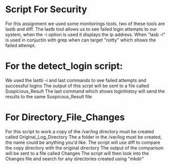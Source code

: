 # Script For Security

For this assignment we used some monitorings tools,  two of these tools are lastb and diff. The lastb tool allows us to see failed login attempts to our system, when the -i option is used it displays the ip address. When "lasb  -i" is used in conjuctin with grep when can target "notty" which shows the failed attempt.

# For the detect_login script:
We used the lastb -i and last commands  to see failed attempts and successful logins
The output of this scrpt will be sent to a file called Suspicious_Result 
The last command which shows loginhistoy will send the results to the same Suspicous_Result file

# For Directory_File_Changes
For this script to work a copy of the /var/log directory must be created called Original_Log_Directory
The a folder in the /var/log must be created, the name could be anything you'd like.
The script will use diff to compare the copy directory with the original directory 
The output of the comparison will be sent to a file called Changes
The script will then look into the Changes file and search for any directories created using "mkdir"
